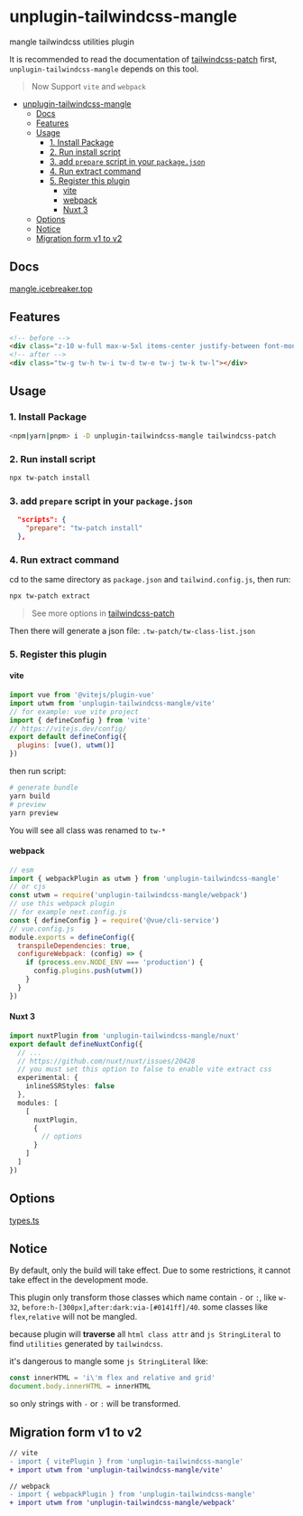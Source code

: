 # unplugin-tailwindcss-mangle

mangle tailwindcss utilities plugin

It is recommended to read the documentation of [tailwindcss-patch](https://github.com/sonofmagic/tailwindcss-mangle/tree/main/packages/tailwindcss-patch) first, `unplugin-tailwindcss-mangle` depends on this tool.

> Now Support `vite` and `webpack`

- [unplugin-tailwindcss-mangle](#unplugin-tailwindcss-mangle)
  - [Docs](#docs)
  - [Features](#features)
  - [Usage](#usage)
    - [1. Install Package](#1-install-package)
    - [2. Run install script](#2-run-install-script)
    - [3. add `prepare` script in your `package.json`](#3-add-prepare-script-in-your-packagejson)
    - [4. Run extract command](#4-run-extract-command)
    - [5. Register this plugin](#5-register-this-plugin)
      - [vite](#vite)
      - [webpack](#webpack)
      - [Nuxt 3](#nuxt-3)
  - [Options](#options)
  - [Notice](#notice)
  - [Migration form v1 to v2](#migration-form-v1-to-v2)

## Docs

[mangle.icebreaker.top](https://mangle.icebreaker.top)

## Features

```html
<!-- before -->
<div class="z-10 w-full max-w-5xl items-center justify-between font-mono text-sm lg:flex"></div>
<!-- after -->
<div class="tw-g tw-h tw-i tw-d tw-e tw-j tw-k tw-l"></div>
```

## Usage

### 1. Install Package

```sh
<npm|yarn|pnpm> i -D unplugin-tailwindcss-mangle tailwindcss-patch
```

### 2. Run install script

```sh
npx tw-patch install
```

### 3. add `prepare` script in your `package.json`

```json
  "scripts": {
    "prepare": "tw-patch install"
  },
```

### 4. Run extract command

cd to the same directory as `package.json` and `tailwind.config.js`, then run:

```sh
npx tw-patch extract
```

> See more options in [tailwindcss-patch](https://github.com/sonofmagic/tailwindcss-mangle/tree/main/packages/tailwindcss-patch)

Then there will generate a json file: `.tw-patch/tw-class-list.json`

### 5. Register this plugin

#### vite

```js
import vue from '@vitejs/plugin-vue'
import utwm from 'unplugin-tailwindcss-mangle/vite'
// for example: vue vite project
import { defineConfig } from 'vite'
// https://vitejs.dev/config/
export default defineConfig({
  plugins: [vue(), utwm()]
})
```

then run script:

```sh
# generate bundle
yarn build
# preview
yarn preview
```

You will see all class was renamed to `tw-*`

#### webpack

```js
// esm
import { webpackPlugin as utwm } from 'unplugin-tailwindcss-mangle'
// or cjs
const utwm = require('unplugin-tailwindcss-mangle/webpack')
// use this webpack plugin
// for example next.config.js
const { defineConfig } = require('@vue/cli-service')
// vue.config.js
module.exports = defineConfig({
  transpileDependencies: true,
  configureWebpack: (config) => {
    if (process.env.NODE_ENV === 'production') {
      config.plugins.push(utwm())
    }
  }
})

```

#### Nuxt 3

```ts
import nuxtPlugin from 'unplugin-tailwindcss-mangle/nuxt'
export default defineNuxtConfig({
  // ...
  // https://github.com/nuxt/nuxt/issues/20428
  // you must set this option to false to enable vite extract css
  experimental: {
    inlineSSRStyles: false
  },
  modules: [
    [
      nuxtPlugin,
      {
        // options
      }
    ]
  ]
})
```

## Options

[types.ts](src/types.ts)

## Notice

By default, only the build will take effect. Due to some restrictions, it cannot take effect in the development mode.

This plugin only transform those classes which name contain `-` or `:`, like `w-32`, `before:h-[300px]`,`after:dark:via-[#0141ff]/40`. some classes like `flex`,`relative` will not be mangled.

because plugin will **traverse** all `html class attr` and `js StringLiteral` to find `utilities` generated by `tailwindcss`.

it's dangerous to mangle some `js StringLiteral` like:

```js
const innerHTML = 'i\'m flex and relative and grid'
document.body.innerHTML = innerHTML
```

so only strings with `-` or `:` will be transformed.

## Migration form v1 to v2

```diff
// vite
- import { vitePlugin } from 'unplugin-tailwindcss-mangle'
+ import utwm from 'unplugin-tailwindcss-mangle/vite'

// webpack
- import { webpackPlugin } from 'unplugin-tailwindcss-mangle'
+ import utwm from 'unplugin-tailwindcss-mangle/webpack'
```
